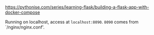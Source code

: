 https://pythonise.com/series/learning-flask/building-a-flask-app-with-docker-compose

Running on localhost, access at `localhost:8090`. `8090` comes from `/nginx/nginx.conf'.